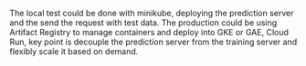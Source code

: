 The local test could be done with minikube, deploying the prediction server and the send the request with test data. The production could be using Artifact Registry to manage containers and deploy into GKE or GAE, Cloud Run, key point is decouple the prediction server from the training server and flexibly scale it based on demand.